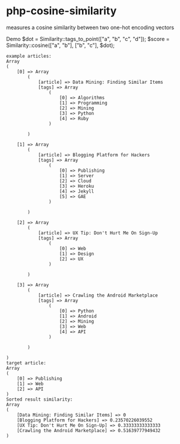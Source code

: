php-cosine-similarity
=====================

measures a cosine similarity between two one-hot encoding vectors


Demo 
    $dot = Similarity::tags_to_point(["a", "b", "c", "d"]);
	  $score = Similarity::cosine(["a", "b"], ["b", "c"], $dot);
    
    
    example articles:
    Array
    (
        [0] => Array
            (
                [article] => Data Mining: Finding Similar Items
                [tags] => Array
                    (
                        [0] => Algorithms
                        [1] => Programming
                        [2] => Mining
                        [3] => Python
                        [4] => Ruby
                    )

            )

        [1] => Array
            (
                [article] => Blogging Platform for Hackers
                [tags] => Array
                    (
                        [0] => Publishing
                        [1] => Server
                        [2] => Cloud
                        [3] => Heroku
                        [4] => Jekyll
                        [5] => GAE
                    )

            )

        [2] => Array
            (
                [article] => UX Tip: Don't Hurt Me On Sign-Up
                [tags] => Array
                    (
                        [0] => Web
                        [1] => Design
                        [2] => UX
                    )

            )

        [3] => Array
            (
                [article] => Crawling the Android Marketplace
                [tags] => Array
                    (
                        [0] => Python
                        [1] => Android
                        [2] => Mining
                        [3] => Web
                        [4] => API
                    )

            )

    )
    target article:
    Array
    (
        [0] => Publishing
        [1] => Web
        [2] => API
    )
    Sorted result similarity:
    Array
    (
        [Data Mining: Finding Similar Items] => 0
        [Blogging Platform for Hackers] => 0.23570226039552
        [UX Tip: Don't Hurt Me On Sign-Up] => 0.33333333333333
        [Crawling the Android Marketplace] => 0.51639777949432
    )

